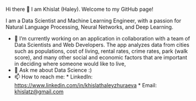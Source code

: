 Hi there 👋 I am Khislat (Haley). Welcome to my GitHub page!

I am a Data Scientist and Machine Learning Engineer, with a passion for Natural Language Processing, Neural Networks, and Deep Learning. 

- 🔭 I’m currently working on an application in collaboration with a team of Data Scientists and Web Developers. The app analyzes data from cities such as populations, cost of living, rental rates, crime rates, park (walk score), and many other social and economic factors that are important in deciding where someone would like to live,   
- 💬 Ask me about Data Science :) 
- 📫 How to reach me: 
      * LinkedIn: https://www.linkedin.com/in/khislathaleyzhuraeva
      * Email: khislatz@gmail.com 
